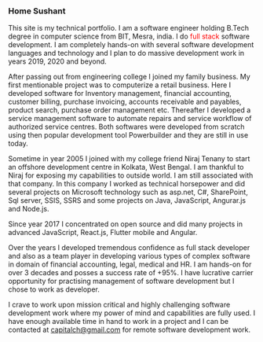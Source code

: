 ### Home Sushant

This site is my technical portfolio. I am a software engineer holding B.Tech degree in computer science from BIT, Mesra, india. I do <span style='color:red'>full stack</span> software development. I am completely hands-on with several software development languages and technology and I plan to do massive development work in years 2019, 2020 and beyond.

After passing out from engineering college I joined my family business. My first mentionable project was to computerize a retail business. Here I developed software for Inventory management, financial accounting, customer billing, purchase invoicing, accounts receivable and payables, product search, purchase order management etc. Thereafter I developed a service management software to automate repairs and service workflow of authorized service centres. Both softwares were developed from scratch using then popular development tool Powerbuilder and they are still in use today.

Sometime in year 2005 I joined with my college friend Niraj Tenany to start an offshore development centre in Kolkata, West Bengal. I am thankful to Niraj for exposing my capabilities to outside world. I am still associated with that company. In this company I worked as technical horsepower and did several projects on Microsoft technology such as asp.net, C#, SharePoint, Sql server, SSIS, SSRS and some projects on Java, JavaScript, Angurar.js and Node.js.

Since year 2017 I concentrated on open source and did many projects in advanced JavaScript, React.js, Flutter mobile and Angular.

Over the years I developed tremendous confidence as full stack developer and also as a team player in developing various types of complex software in domain of financial accounting, legal, medical and HR. I am hands-on for over 3 decades and posses a success rate of +95%. I have lucrative carrier opportunity for practising management of software development but I chose to work as developer.

I crave to work upon mission critical and highly challenging software development work where my power of mind and capabilities are fully used. I have enough available time in hand to work in a project and I can be contacted at capitalch@gmail.com for remote software development work.

